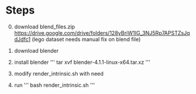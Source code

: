 # Steps
0. download blend_files.zip https://drive.google.com/drive/folders/128yBriW1IG_3NJ5Rp7APSTZsJqdJdfc1 (lego dataset needs manual fix on blend file)
1. download blender
2. install  blender 
'''
tar xvf blender-4.1.1-linux-x64.tar.xz
'''

3. modify render_intrinsic.sh with need

4. run
'''
bash render_intrinsic.sh
'''
